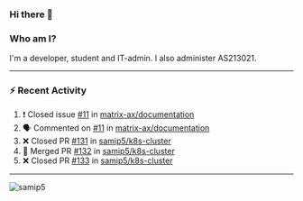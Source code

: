### Hi there 👋

### Who am I?
I'm a developer, student and IT-admin. I also administer AS213021.

---
### :zap: Recent Activity
<!--START_SECTION:activity-->
1. ❗️ Closed issue [#11](https://github.com/matrix-ax/documentation/issues/11) in [matrix-ax/documentation](https://github.com/matrix-ax/documentation)
2. 🗣 Commented on [#11](https://github.com/matrix-ax/documentation/issues/11) in [matrix-ax/documentation](https://github.com/matrix-ax/documentation)
3. ❌ Closed PR [#131](https://github.com/samip5/k8s-cluster/pull/131) in [samip5/k8s-cluster](https://github.com/samip5/k8s-cluster)
4. 🎉 Merged PR [#132](https://github.com/samip5/k8s-cluster/pull/132) in [samip5/k8s-cluster](https://github.com/samip5/k8s-cluster)
5. ❌ Closed PR [#133](https://github.com/samip5/k8s-cluster/pull/133) in [samip5/k8s-cluster](https://github.com/samip5/k8s-cluster)
<!--END_SECTION:activity-->
---

<img align="center" src="https://github-readme-stats.vercel.app/api?username=samip5&show_icons=true" alt="samip5" />
